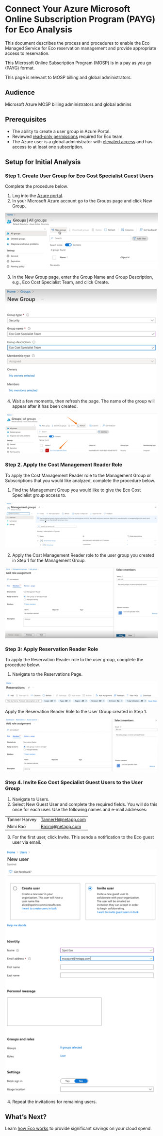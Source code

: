 # Connect Your Azure Microsoft Online Subscription Program (PAYG) for Eco Analysis

This document describes the process and procedures to enable the Eco Managed Service for Eco reservation management and provide appropriate access to reservation.

This Microsoft Online Subscription Program (MOSP) is in a pay as you go (PAYG) format.

This page is relevant to MOSP billing and global administrators.

## Audience

Microsoft Azure MOSP billing administrators and global admins

## Prerequisites

- The ability to create a user group in Azure Portal.
- Reviewed [read-only permissions](https://docs.spot.io/eco/azure-tutorials/access-roles-read-only) required for Eco team.
- The Azure user is a global administrator with [elevated access](https://docs.microsoft.com/en-us/azure/role-based-access-control/elevate-access-global-admin#elevate-access-for-a-global-administrator) and has access to at least one subscription.

## Setup for Initial Analysis

### Step 1. Create User Group for Eco Cost Specialist Guest Users

Complete the procedure below.
1. Log into the [Azure portal](https://portal.azure.com/).
2. In your Microsoft Azure account go to the Groups page and click New Group.

<img src="/connect-your-cloud-provider/_media/connect-azure-ea-n001.png" />

3. In the New Group page, enter the Group Name and Group Description, e.g., Eco Cost Specialist Team, and click Create.

<img src="/connect-your-cloud-provider/_media/connect-azure-ea-n002.png" width="500"/>

4. Wait a few moments, then refresh the page. The name of the group will appear after it has been created.

<img src="/connect-your-cloud-provider/_media/connect-azure-ea-n003.png" />

### Step 2. Apply the Cost Management Reader Role

To apply the Cost Management Reader role to the Management Group or Subscriptions that you would like analyzed, complete the procedure below.

1. Find the Management Group you would like to give the Eco Cost Specialist group access to.

<img src="/connect-your-cloud-provider/_media/connect-azure-ea-n004.png" />

2. Apply the Cost Management Reader role to the user group you created in Step 1 for the Management Group.

<img src="/connect-your-cloud-provider/_media/connect-azure-ea-n005.png" />

### Step 3: Apply Reservation Reader Role

To apply the Reservation Reader role to the user group, complete the procedure below.
1. Navigate to the Reservations Page.

<img src="/connect-your-cloud-provider/_media/connect-azure-ea-n006.png" />

Apply the Reservation Reader Role to the User Group created in Step 1.

<img src="/connect-your-cloud-provider/_media/connect-azure-ea-n007.png" />

### Step 4. Invite Eco Cost Specialist Guest Users to the User Group

1. Navigate to Users.
2. Select New Guest User and complete the required fields. You will do this once for each user. Use the following names and e-mail addresses:

|  |  |
|---|---|
|  Tanner Harvey   |  TannerH@netapp.com   |
|  Mimi Bao   |  Bmimi@netapp.com   |

3. For the first user, click Invite. This sends a notification to the Eco guest user via email.

<img src="/connect-your-cloud-provider/_media/connect-azure-ea-n008.png" width="500" />

4. Repeat the invitations for remaining users.

## What’s Next?

 Learn [how Eco works](eco/azure-tutorials/) to provide significant savings on your cloud spend.
